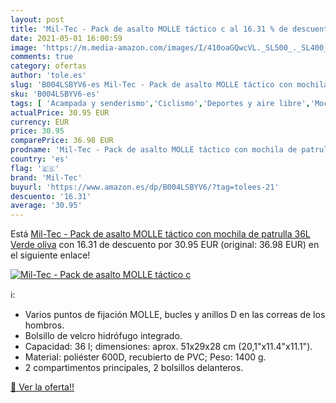 ```yaml
---
layout: post
title: 'Mil-Tec - Pack de asalto MOLLE táctico c al 16.31 % de descuento'
date: 2021-05-01 16:00:59
image: 'https://m.media-amazon.com/images/I/410oaGQwcVL._SL500_._SL400_.jpg'
comments: true
category: ofertas
author: 'tole.es'
slug: 'B004LSBYV6-es Mil-Tec - Pack de asalto MOLLE táctico con mochila de...'
sku: 'B004LSBYV6-es'
tags: [ 'Acampada y senderismo','Ciclismo','Deportes y aire libre','Mochilas de marcha','Mochilas y bolsas','Ropa y equipamiento para ocio al aire libre','Ropa y equipo para deportes','mil-tec','mochila', ]
actualPrice: 30.95 EUR
currency: EUR
price: 30.95
comparePrice: 36.98 EUR
prodname: 'Mil-Tec - Pack de asalto MOLLE táctico con mochila de patrulla 36L  Verde oliva'
country: 'es'
flag: '🇪🇸'
brand: 'Mil-Tec'
buyurl: 'https://www.amazon.es/dp/B004LSBYV6/?tag=tolees-21'
descuento: '16.31'
average: '30.95'
---
```


Está [Mil-Tec - Pack de asalto MOLLE táctico con mochila de patrulla 36L  Verde oliva](https://www.amazon.es/dp/B004LSBYV6/?tag=tolees-21) con 16.31 de descuento por 30.95 EUR (original: 36.98 EUR) en el siguiente enlace!

[![Mil-Tec - Pack de asalto MOLLE táctico c](https://m.media-amazon.com/images/I/410oaGQwcVL._SL500_._SL400_.jpg)](https://www.amazon.es/dp/B004LSBYV6/?tag=tolees-21)

ℹ️:

- Varios puntos de fijación MOLLE, bucles y anillos D en las correas de los hombros.
- Bolsillo de velcro hidrófugo integrado.
- Capacidad: 36 l; dimensiones: aprox. 51x29x28 cm (20,1"x11.4"x11.1").
- Material: poliéster 600D, recubierto de PVC; Peso: 1400 g.
- 2 compartimentos principales, 2 bolsillos delanteros.

[🛒 Ver la oferta!!](https://www.amazon.es/dp/B004LSBYV6/?tag=tolees-21)
